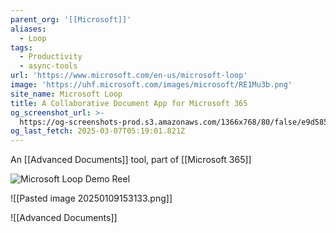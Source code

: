 ```yaml
---
parent_org: '[[Microsoft]]'
aliases:
  - Loop
tags:
  - Productivity
  - async-tools
url: 'https://www.microsoft.com/en-us/microsoft-loop'
image: 'https://uhf.microsoft.com/images/microsoft/RE1Mu3b.png'
site_name: Microsoft Loop
title: A Collaborative Document App for Microsoft 365
og_screenshot_url: >-
  https://og-screenshots-prod.s3.amazonaws.com/1366x768/80/false/e9d5855054048f1e4724f07e587368948a9ea7e4305876427ff65a5747ce2975.jpeg
og_last_fetch: 2025-03-07T05:19:01.821Z
---
```


An [[Advanced Documents]] tool, part of [[Microsoft 365]]

![Microsoft Loop Demo Reel](https://s7d2.scene7.com/is/content/microsoftcorp/00%20SlashmenuHd_video_en-us-0x720-3266k)

![[Pasted image 20250109153133.png]]

![[Advanced Documents]]
